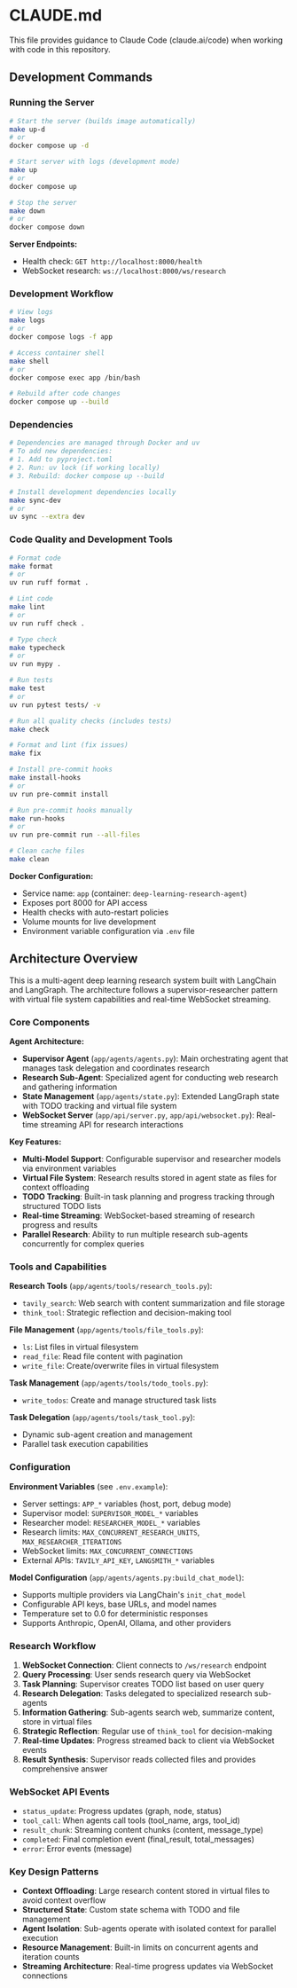 # CLAUDE.md

This file provides guidance to Claude Code (claude.ai/code) when working with code in this repository.

## Development Commands

### Running the Server
```bash
# Start the server (builds image automatically)
make up-d
# or
docker compose up -d

# Start server with logs (development mode)
make up
# or
docker compose up

# Stop the server
make down
# or
docker compose down
```

**Server Endpoints:**
- Health check: `GET http://localhost:8000/health`
- WebSocket research: `ws://localhost:8000/ws/research`

### Development Workflow
```bash
# View logs
make logs
# or
docker compose logs -f app

# Access container shell
make shell
# or
docker compose exec app /bin/bash

# Rebuild after code changes
docker compose up --build
```

### Dependencies
```bash
# Dependencies are managed through Docker and uv
# To add new dependencies:
# 1. Add to pyproject.toml
# 2. Run: uv lock (if working locally)
# 3. Rebuild: docker compose up --build

# Install development dependencies locally
make sync-dev
# or
uv sync --extra dev
```

### Code Quality and Development Tools
```bash
# Format code
make format
# or
uv run ruff format .

# Lint code
make lint
# or
uv run ruff check .

# Type check
make typecheck
# or
uv run mypy .

# Run tests
make test
# or
uv run pytest tests/ -v

# Run all quality checks (includes tests)
make check

# Format and lint (fix issues)
make fix

# Install pre-commit hooks
make install-hooks
# or
uv run pre-commit install

# Run pre-commit hooks manually
make run-hooks
# or
uv run pre-commit run --all-files

# Clean cache files
make clean
```

**Docker Configuration:**
- Service name: `app` (container: `deep-learning-research-agent`)
- Exposes port 8000 for API access
- Health checks with auto-restart policies
- Volume mounts for live development
- Environment variable configuration via `.env` file

## Architecture Overview

This is a multi-agent deep learning research system built with LangChain and LangGraph. The architecture follows a supervisor-researcher pattern with virtual file system capabilities and real-time WebSocket streaming.

### Core Components

**Agent Architecture:**
- **Supervisor Agent** (`app/agents/agents.py`): Main orchestrating agent that manages task delegation and coordinates research
- **Research Sub-Agent**: Specialized agent for conducting web research and gathering information
- **State Management** (`app/agents/state.py`): Extended LangGraph state with TODO tracking and virtual file system
- **WebSocket Server** (`app/api/server.py`, `app/api/websocket.py`): Real-time streaming API for research interactions

**Key Features:**
- **Multi-Model Support**: Configurable supervisor and researcher models via environment variables
- **Virtual File System**: Research results stored in agent state as files for context offloading
- **TODO Tracking**: Built-in task planning and progress tracking through structured TODO lists
- **Real-time Streaming**: WebSocket-based streaming of research progress and results
- **Parallel Research**: Ability to run multiple research sub-agents concurrently for complex queries

### Tools and Capabilities

**Research Tools** (`app/agents/tools/research_tools.py`):
- `tavily_search`: Web search with content summarization and file storage
- `think_tool`: Strategic reflection and decision-making tool

**File Management** (`app/agents/tools/file_tools.py`):
- `ls`: List files in virtual filesystem
- `read_file`: Read file content with pagination
- `write_file`: Create/overwrite files in virtual filesystem

**Task Management** (`app/agents/tools/todo_tools.py`):
- `write_todos`: Create and manage structured task lists

**Task Delegation** (`app/agents/tools/task_tool.py`):
- Dynamic sub-agent creation and management
- Parallel task execution capabilities

### Configuration

**Environment Variables** (see `.env.example`):
- Server settings: `APP_*` variables (host, port, debug mode)
- Supervisor model: `SUPERVISOR_MODEL_*` variables
- Researcher model: `RESEARCHER_MODEL_*` variables
- Research limits: `MAX_CONCURRENT_RESEARCH_UNITS`, `MAX_RESEARCHER_ITERATIONS`
- WebSocket limits: `MAX_CONCURRENT_CONNECTIONS`
- External APIs: `TAVILY_API_KEY`, `LANGSMITH_*` variables

**Model Configuration** (`app/agents/agents.py:build_chat_model`):
- Supports multiple providers via LangChain's `init_chat_model`
- Configurable API keys, base URLs, and model names
- Temperature set to 0.0 for deterministic responses
- Supports Anthropic, OpenAI, Ollama, and other providers

### Research Workflow

1. **WebSocket Connection**: Client connects to `/ws/research` endpoint
2. **Query Processing**: User sends research query via WebSocket
3. **Task Planning**: Supervisor creates TODO list based on user query
4. **Research Delegation**: Tasks delegated to specialized research sub-agents
5. **Information Gathering**: Sub-agents search web, summarize content, store in virtual files
6. **Strategic Reflection**: Regular use of `think_tool` for decision-making
7. **Real-time Updates**: Progress streamed back to client via WebSocket events
8. **Result Synthesis**: Supervisor reads collected files and provides comprehensive answer

### WebSocket API Events

- `status_update`: Progress updates (graph, node, status)
- `tool_call`: When agents call tools (tool_name, args, tool_id)
- `result_chunk`: Streaming content chunks (content, message_type)
- `completed`: Final completion event (final_result, total_messages)
- `error`: Error events (message)

### Key Design Patterns

- **Context Offloading**: Large research content stored in virtual files to avoid context overflow
- **Structured State**: Custom state schema with TODO and file management
- **Agent Isolation**: Sub-agents operate with isolated context for parallel execution
- **Resource Management**: Built-in limits on concurrent agents and iteration counts
- **Streaming Architecture**: Real-time progress updates via WebSocket connections
